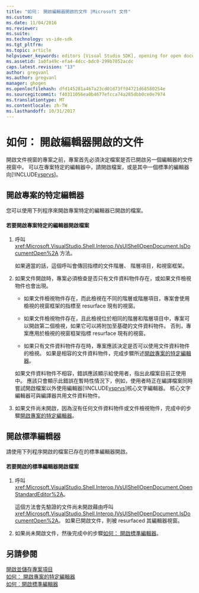 ```yaml
---
title: "如何： 開啟編輯器開啟的文件 |Microsoft 文件"
ms.custom: 
ms.date: 11/04/2016
ms.reviewer: 
ms.suite: 
ms.technology: vs-ide-sdk
ms.tgt_pltfrm: 
ms.topic: article
helpviewer_keywords: editors [Visual Studio SDK], opening for open documents
ms.assetid: 1a0fa49c-efa4-4dcc-bdc0-299b7052acdc
caps.latest.revision: "13"
author: gregvanl
ms.author: gregvanl
manager: ghogen
ms.openlocfilehash: dfd145281a467a23cd01d73ff04721d68580254e
ms.sourcegitcommit: f40311056ea0b4677efcca74a285dbb0ce0e7974
ms.translationtype: MT
ms.contentlocale: zh-TW
ms.lasthandoff: 10/31/2017
---
```

# <a name="how-to-open-editors-for-open-documents"></a>如何： 開啟編輯器開啟的文件
開啟文件視窗的專案之前，專案首先必須決定檔案是否已開啟另一個編輯器的文件視窗中。 可以在專案特定的編輯器中，請開啟檔案，或是其中一個標準的編輯器向[!INCLUDE[vsprvs](../code-quality/includes/vsprvs_md.md)]。  
  
## <a name="opening-a-project-specific-editor"></a>開啟專案的特定編輯器  
 您可以使用下列程序來開啟專案特定的編輯器已開啟的檔案。  
  
#### <a name="to-open-a-project-specific-editor-for-an-open-file"></a>若要開啟專案特定的編輯器開啟檔案  
  
1.  呼叫 <xref:Microsoft.VisualStudio.Shell.Interop.IVsUIShellOpenDocument.IsDocumentOpen%2A> 方法。  
  
     如果適當的話，這個呼叫會傳回指標的文件階層、 階層項目，和視窗框架。  
  
2.  如果文件開啟時，專案必須檢查是否只有文件資料物件存在，或如果文件檢視物件也會出現。  
  
    -   如果文件檢視物件存在，而此檢視在不同的階層或階層項目，專案會使用檢視的視窗框架的指標至 resurface 現有的視窗。  
  
    -   如果文件檢視物件存在，且此檢視位於相同的階層和階層項目中，專案可以開啟第二個檢視，如果它可以將附加至基礎的文件資料物件。 否則，專案應用於檢視的視窗框架指標 resurface 現有的視窗。  
  
    -   如果只有文件資料物件存在時，專案應該決定是否可以使用文件資料物件的檢視。 如果是相容的文件資料物件，完成步驟所述[開啟專案的特定編輯器](../extensibility/how-to-open-project-specific-editors.md)。  
  
     如果文件資料物件不相容，錯誤應該顯示給使用者，指出此檔案目前正使用中。 應該只會顯示此錯誤在暫時性情況下，例如，使用者時正在編譯檔案同時嘗試開啟檔案以外使用編輯器[!INCLUDE[vsprvs](../code-quality/includes/vsprvs_md.md)]核心文字編輯器。 核心文字編輯器可與編譯器共用文件資料物件。  
  
3.  如果文件尚未開啟，因為沒有任何文件資料物件或文件檢視物件，完成中的步驟[開啟專案的特定編輯器](../extensibility/how-to-open-project-specific-editors.md)。  
  
## <a name="opening-a-standard-editor"></a>開啟標準編輯器  
 請使用下列程序開啟的檔案已存在的標準編輯器開啟。  
  
#### <a name="to-open-a-standard-editor-for-an-open-file"></a>若要開啟的標準編輯器開啟檔案  
  
1.  呼叫 <xref:Microsoft.VisualStudio.Shell.Interop.IVsUIShellOpenDocument.OpenStandardEditor%2A>。  
  
     這個方法會先驗證的文件尚未開啟藉由呼叫<xref:Microsoft.VisualStudio.Shell.Interop.IVsUIShellOpenDocument.IsDocumentOpen%2A>。 如果已開啟文件，則被 resurfaced 其編輯器視窗。  
  
2.  如果尚未開啟文件，然後完成中的步驟[如何： 開啟標準編輯器](../extensibility/how-to-open-standard-editors.md)。  
  
## <a name="see-also"></a>另請參閱  
 [開啟並儲存專案項目](../extensibility/internals/opening-and-saving-project-items.md)   
 [如何： 開啟專案的特定編輯器](../extensibility/how-to-open-project-specific-editors.md)   
 [如何︰開啟標準編輯器](../extensibility/how-to-open-standard-editors.md)